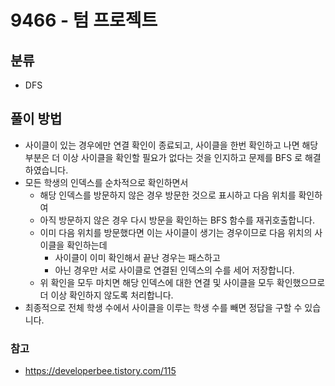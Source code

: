 # 9466 - 텀 프로젝트

## 분류
- DFS

## 풀이 방법
- 사이클이 있는 경우에만 연결 확인이 종료되고, 사이클을 한번 확인하고 나면 해당 부분은 더 이상 사이클을 확인할 필요가 없다는 것을 인지하고 문제를 BFS 로 해결하였습니다.
- 모든 학생의 인덱스를 순차적으로 확인하면서
	- 해당 인덱스를 방문하지 않은 경우 방문한 것으로 표시하고 다음 위치를 확인하여
	- 아직 방문하지 않은 경우 다시 방문을 확인하는 BFS 함수를 재귀호출합니다.
	- 이미 다음 위치를 방문했다면 이는 사이클이 생기는 경우이므로 다음 위치의 사이클을 확인하는데
		- 사이클이 이미 확인해서 끝난 경우는 패스하고
		- 아닌 경우만 서로 사이클로 연결된 인덱스의 수를 세어 저장합니다.
	- 위 확인을 모두 마치면 해당 인덱스에 대한 연결 및 사이클을 모두 확인했으므로 더 이상 확인하지 않도록 처리합니다.
- 최종적으로 전체 학생 수에서 사이클을 이루는 학생 수를 빼면 정답을 구할 수 있습니다.

### 참고
- https://developerbee.tistory.com/115

